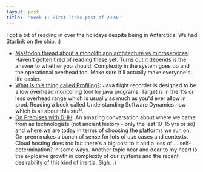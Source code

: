```yaml
---
layout: post
title:  "Week 1: First links post of 2024!"
---
```


I got a bit of reading in over the holidays despite being in Antarctica! We had Starlink on the ship. :)

* [Mastodon thread about a monolith app architecture vs microservices](https://mastodon.social/@tef/111662168788164065): Haven't gotten tired of reading these yet. Turns out it depends is the answer to whether you should. Complexity in the system goes up and the operational overhead too. Make sure it'll actually make everyone's life easier.
* [What is this thing called Profiling?](http://hirt.se/blog/?p=1435): Java flight recorder is designed to be a low overhead monitoring tool for java programs. Target is in the 1% or less overhead range which is usually as much as you'd ever allow in prod. Reading a book called Understanding Software Dynamics now which is all about this stuff.
* [On Premises with DHH](https://twitter.com/kelseyhightower/status/1737902387774537823): An amazing conversation about where we came from as technologists (not ancient history - only the last 10-15 yrs or so) and where we are today in terms of choosing the platforms we run on. On-prem makes a bunch of sense for lots of use cases and contexts. Cloud hosting does too but there's a big cost to it and a loss of ... self-determination? in some ways. Another topic near and dear to my heart is the explosive growth in complexity of our systems and the recent desirability of this kind of inertia. Sigh. :)